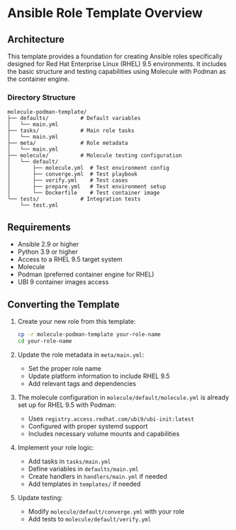 # Ansible Role Template Overview

## Architecture

This template provides a foundation for creating Ansible roles specifically designed for Red Hat Enterprise Linux (RHEL) 9.5 environments. It includes the basic structure and testing capabilities using Molecule with Podman as the container engine.

### Directory Structure

```
molecule-podman-template/
├── defaults/          # Default variables
│   └── main.yml
├── tasks/             # Main role tasks
│   └── main.yml
├── meta/              # Role metadata
│   └── main.yml
├── molecule/          # Molecule testing configuration
│   └── default/
│       ├── molecule.yml  # Test environment config
│       ├── converge.yml  # Test playbook
│       ├── verify.yml    # Test cases
│       ├── prepare.yml   # Test environment setup
│       └── Dockerfile    # Test container image
└── tests/             # Integration tests
    └── test.yml
```

## Requirements

* Ansible 2.9 or higher
* Python 3.9 or higher
* Access to a RHEL 9.5 target system
* Molecule
* Podman (preferred container engine for RHEL)
* UBI 9 container images access

## Converting the Template

1. Create your new role from this template:
   ```bash
   cp -r molecule-podman-template your-role-name
   cd your-role-name
   ```

2. Update the role metadata in `meta/main.yml`:
   * Set the proper role name
   * Update platform information to include RHEL 9.5
   * Add relevant tags and dependencies

3. The molecule configuration in `molecule/default/molecule.yml` is already set up for RHEL 9.5 with Podman:
   * Uses `registry.access.redhat.com/ubi9/ubi-init:latest`
   * Configured with proper systemd support
   * Includes necessary volume mounts and capabilities

4. Implement your role logic:
   * Add tasks in `tasks/main.yml`
   * Define variables in `defaults/main.yml`
   * Create handlers in `handlers/main.yml` if needed
   * Add templates in `templates/` if needed

5. Update testing:
   * Modify `molecule/default/converge.yml` with your role
   * Add tests to `molecule/default/verify.yml`
